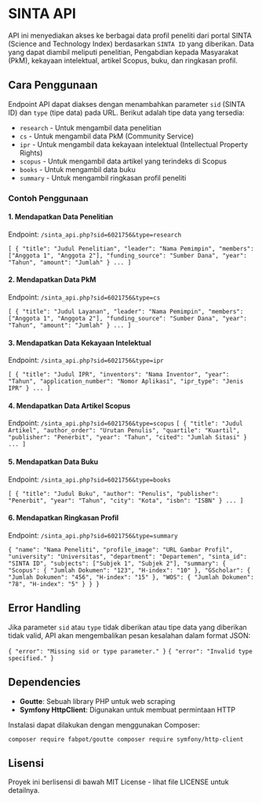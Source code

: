 
# SINTA API

API ini menyediakan akses ke berbagai data profil peneliti dari portal SINTA (Science and Technology Index) berdasarkan `SINTA ID` yang diberikan. Data yang dapat diambil meliputi penelitian, Pengabdian kepada Masyarakat (PkM), kekayaan intelektual, artikel Scopus, buku, dan ringkasan profil.

## Cara Penggunaan

Endpoint API dapat diakses dengan menambahkan parameter `sid` (SINTA ID) dan `type` (tipe data) pada URL. Berikut adalah tipe data yang tersedia:

-   `research` - Untuk mengambil data penelitian
-   `cs` - Untuk mengambil data PkM (Community Service)
-   `ipr` - Untuk mengambil data kekayaan intelektual (Intellectual Property Rights)
-   `scopus` - Untuk mengambil data artikel yang terindeks di Scopus
-   `books` - Untuk mengambil data buku
-   `summary` - Untuk mengambil ringkasan profil peneliti

### Contoh Penggunaan

#### 1. Mendapatkan Data Penelitian

Endpoint: `/sinta_api.php?sid=6021756&type=research`

`[
    {
        "title": "Judul Penelitian",
        "leader": "Nama Pemimpin",
        "members": ["Anggota 1", "Anggota 2"],
        "funding_source": "Sumber Dana",
        "year": "Tahun",
        "amount": "Jumlah"
    }
    ...
]` 

#### 2. Mendapatkan Data PkM

Endpoint: `/sinta_api.php?sid=6021756&type=cs`

`[
    {
        "title": "Judul Layanan",
        "leader": "Nama Pemimpin",
        "members": ["Anggota 1", "Anggota 2"],
        "funding_source": "Sumber Dana",
        "year": "Tahun",
        "amount": "Jumlah"
    }
    ...
]` 

#### 3. Mendapatkan Data Kekayaan Intelektual

Endpoint: `/sinta_api.php?sid=6021756&type=ipr`

``[
    {
        "title": "Judul IPR",
        "inventors": "Nama Inventor",
        "year": "Tahun",
        "application_number": "Nomor Aplikasi",
        "ipr_type": "Jenis IPR"
    }
    ...
]``

#### 4. Mendapatkan Data Artikel Scopus

Endpoint: `/sinta_api.php?sid=6021756&type=scopus`
``[
    {
        "title": "Judul Artikel",
        "author_order": "Urutan Penulis",
        "quartile": "Kuartil",
        "publisher": "Penerbit",
        "year": "Tahun",
        "cited": "Jumlah Sitasi"
    }
    ...
]`` 

#### 5. Mendapatkan Data Buku

Endpoint: `/sinta_api.php?sid=6021756&type=books`

``[
    {
        "title": "Judul Buku",
        "author": "Penulis",
        "publisher": "Penerbit",
        "year": "Tahun",
        "city": "Kota",
        "isbn": "ISBN"
    }
    ...
]`` 

#### 6. Mendapatkan Ringkasan Profil

Endpoint: `/sinta_api.php?sid=6021756&type=summary`

`{
    "name": "Nama Peneliti",
    "profile_image": "URL Gambar Profil",
    "university": "Universitas",
    "department": "Departemen",
    "sinta_id": "SINTA ID",
    "subjects": ["Subjek 1", "Subjek 2"],
    "summary": {
        "Scopus": {
            "Jumlah Dokumen": "123",
            "H-index": "10"
        },
        "GScholar": {
            "Jumlah Dokumen": "456",
            "H-index": "15"
        },
        "WOS": {
            "Jumlah Dokumen": "78",
            "H-index": "5"
        }
    }
}` 

## Error Handling

Jika parameter `sid` atau `type` tidak diberikan atau tipe data yang diberikan tidak valid, API akan mengembalikan pesan kesalahan dalam format JSON:

``{
    "error": "Missing sid or type parameter."
}`` 
``{
    "error": "Invalid type specified."
}``

## Dependencies

-   **Goutte**: Sebuah library PHP untuk web scraping
-   **Symfony HttpClient**: Digunakan untuk membuat permintaan HTTP

Instalasi dapat dilakukan dengan menggunakan Composer:

`composer require fabpot/goutte
composer require symfony/http-client` 

## Lisensi

Proyek ini berlisensi di bawah MIT License - lihat file LICENSE untuk detailnya.
